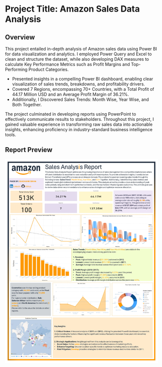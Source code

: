 # Project Title: Amazon Sales Data Analysis

## Overview

This project entailed in-depth analysis of Amazon sales data using Power BI for data visualization and analytics. I employed Power Query and Excel to clean and structure the dataset, while also developing DAX measures to calculate Key Performance Metrics such as Profit Margins and Top-Performing Product Categories.

* Presented insights in a compelling Power BI dashboard, enabling clear visualization of sales trends, breakdowns, and profitability drivers.
* Covered 7 Regions, encompassing 70+ Countries, with a Total Profit of 44.17 Million USD and an Average Profit Margin of 36.21%.
* Additionally, I Discovered Sales Trends: Month Wise, Year Wise, and Both Together.

The project culminated in developing reports using PowerPoint to effectively communicate results to stakeholders. Throughout this project, I gained valuable experience in transforming raw sales data into actionable insights, enhancing proficiency in industry-standard business intelligence tools.

## Report Preview
![Final Report](/images/Report.jpg)
